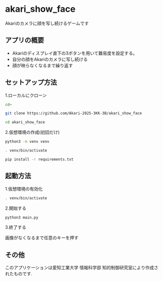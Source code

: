 # akari_show_face
Akariのカメラに顔を写し続けるゲームです

## アプリの概要
- Akariのディスプレイ直下の3ボタンを用いて難易度を設定する。
- 自分の顔をAkariのカメラに写し続ける
- 顔が映らなくなるまで繰り返す

## セットアップ方法
1.ローカルにクローン
```bash
cd~
```

```bash
git clone https://github.com/Akari-2025-3KK-3B/akari_show_face
```

```bash
cd akari_show_face
```

2.仮想環境の作成(初回だけ)
```bash
python3 -m venv venv
```

```bash
. venv/bin/activate
```

```bash
pip install -r requirements.txt
```

## 起動方法
1.仮想環境の有効化
```bash
. venv/bin/activate
```

2.開始する
```bash
python3 main.py
```

3.終了する

画像がなくなるまで任意のキーを押す

## その他

このアプリケーションは愛知工業大学 情報科学部 知的制御研究室により作成されたものです.